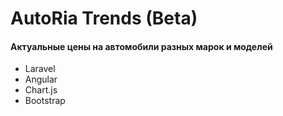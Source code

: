 # AutoRia Trends (Beta)

#### Актуальные цены на автомобили разных марок и моделей

+ Laravel
+ Angular
+ Chart.js
+ Bootstrap


